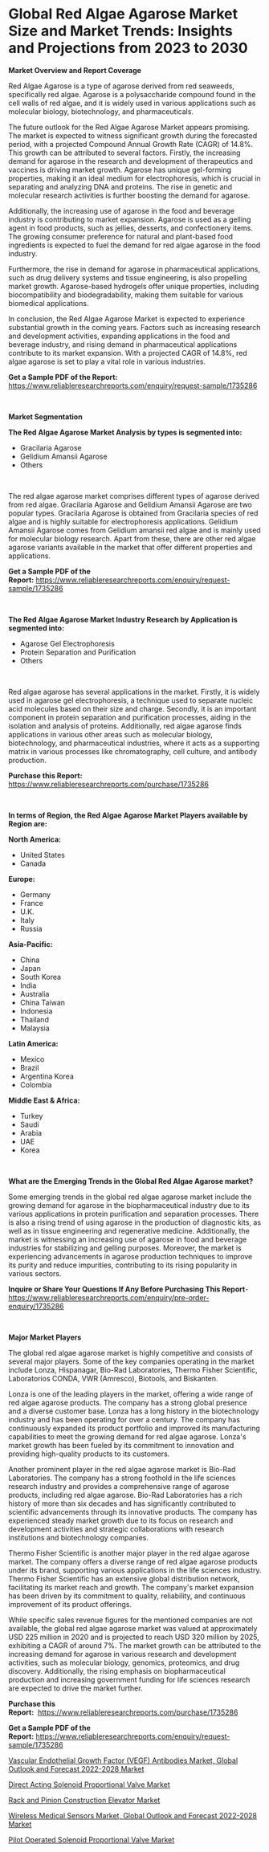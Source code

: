 <p><h1>Global Red Algae Agarose Market Size and Market Trends: Insights and Projections from 2023 to 2030</h1></p><p><strong>Market Overview and Report Coverage</strong></p>
<p><p>Red Algae Agarose is a type of agarose derived from red seaweeds, specifically red algae. Agarose is a polysaccharide compound found in the cell walls of red algae, and it is widely used in various applications such as molecular biology, biotechnology, and pharmaceuticals.</p><p>The future outlook for the Red Algae Agarose Market appears promising. The market is expected to witness significant growth during the forecasted period, with a projected Compound Annual Growth Rate (CAGR) of 14.8%. This growth can be attributed to several factors. Firstly, the increasing demand for agarose in the research and development of therapeutics and vaccines is driving market growth. Agarose has unique gel-forming properties, making it an ideal medium for electrophoresis, which is crucial in separating and analyzing DNA and proteins. The rise in genetic and molecular research activities is further boosting the demand for agarose.</p><p>Additionally, the increasing use of agarose in the food and beverage industry is contributing to market expansion. Agarose is used as a gelling agent in food products, such as jellies, desserts, and confectionery items. The growing consumer preference for natural and plant-based food ingredients is expected to fuel the demand for red algae agarose in the food industry.</p><p>Furthermore, the rise in demand for agarose in pharmaceutical applications, such as drug delivery systems and tissue engineering, is also propelling market growth. Agarose-based hydrogels offer unique properties, including biocompatibility and biodegradability, making them suitable for various biomedical applications.</p><p>In conclusion, the Red Algae Agarose Market is expected to experience substantial growth in the coming years. Factors such as increasing research and development activities, expanding applications in the food and beverage industry, and rising demand in pharmaceutical applications contribute to its market expansion. With a projected CAGR of 14.8%, red algae agarose is set to play a vital role in various industries.</p></p>
<p><strong>Get a Sample PDF of the Report:</strong> <a href="https://www.reliableresearchreports.com/enquiry/request-sample/1735286">https://www.reliableresearchreports.com/enquiry/request-sample/1735286</a></p>
<p>&nbsp;</p>
<p><strong>Market Segmentation</strong></p>
<p><strong>The Red Algae Agarose Market Analysis by types is segmented into:</strong></p>
<p><ul><li>Gracilaria Agarose</li><li>Gelidium Amansii Agarose</li><li>Others</li></ul></p>
<p>&nbsp;</p>
<p><p>The red algae agarose market comprises different types of agarose derived from red algae. Gracilaria Agarose and Gelidium Amansii Agarose are two popular types. Gracilaria Agarose is obtained from Gracilaria species of red algae and is highly suitable for electrophoresis applications. Gelidium Amansii Agarose comes from Gelidium amansii red algae and is mainly used for molecular biology research. Apart from these, there are other red algae agarose variants available in the market that offer different properties and applications.</p></p>
<p><strong>Get a Sample PDF of the Report:</strong>&nbsp;<a href="https://www.reliableresearchreports.com/enquiry/request-sample/1735286">https://www.reliableresearchreports.com/enquiry/request-sample/1735286</a></p>
<p>&nbsp;</p>
<p><strong>The Red Algae Agarose Market Industry Research by Application is segmented into:</strong></p>
<p><ul><li>Agarose Gel Electrophoresis</li><li>Protein Separation and Purification</li><li>Others</li></ul></p>
<p>&nbsp;</p>
<p><p>Red algae agarose has several applications in the market. Firstly, it is widely used in agarose gel electrophoresis, a technique used to separate nucleic acid molecules based on their size and charge. Secondly, it is an important component in protein separation and purification processes, aiding in the isolation and analysis of proteins. Additionally, red algae agarose finds applications in various other areas such as molecular biology, biotechnology, and pharmaceutical industries, where it acts as a supporting matrix in various processes like chromatography, cell culture, and antibody production.</p></p>
<p><strong>Purchase this Report:</strong>&nbsp; <a href="https://www.reliableresearchreports.com/purchase/1735286">https://www.reliableresearchreports.com/purchase/1735286</a></p>
<p>&nbsp;</p>
<p><strong>In terms of Region, the Red Algae Agarose Market Players available by Region are:</strong></p>
<p>
    <p> <strong> North America: </strong>
        <ul>
            <li>United States</li>
            <li>Canada</li>
        </ul>
        </p> 
    <p> <strong> Europe: </strong>
        <ul>
            <li>Germany</li>
            <li>France</li>
            <li>U.K.</li>
            <li>Italy</li>
            <li>Russia</li>
        </ul>
        </p> 
    <p> <strong> Asia-Pacific: </strong>
        <ul>
            <li>China</li>
            <li>Japan</li>
            <li>South Korea</li>
            <li>India</li>
            <li>Australia</li>
            <li>China Taiwan</li>
            <li>Indonesia</li>
            <li>Thailand</li>
            <li>Malaysia</li>
        </ul>
        </p> 
    <p> <strong> Latin America: </strong>
        <ul>
            <li>Mexico</li>
            <li>Brazil</li>
            <li>Argentina Korea</li>
            <li>Colombia</li>
        </ul>
        </p> 
    <p> <strong> Middle East & Africa: </strong>
        <ul>
            <li>Turkey</li>
            <li>Saudi</li>
            <li>Arabia</li>
            <li>UAE</li>
            <li>Korea</li>
        </ul>
    </p>
    </p>
<p>&nbsp;</p>
<p><strong>What are the Emerging Trends in the Global Red Algae Agarose market?</strong></p>
<p><p>Some emerging trends in the global red algae agarose market include the growing demand for agarose in the biopharmaceutical industry due to its various applications in protein purification and separation processes. There is also a rising trend of using agarose in the production of diagnostic kits, as well as in tissue engineering and regenerative medicine. Additionally, the market is witnessing an increasing use of agarose in food and beverage industries for stabilizing and gelling purposes. Moreover, the market is experiencing advancements in agarose production techniques to improve its purity and reduce impurities, contributing to its rising popularity in various sectors.</p></p>
<p><strong>Inquire or Share Your Questions If Any Before Purchasing This Report</strong>- <a href="https://www.reliableresearchreports.com/enquiry/pre-order-enquiry/1735286">https://www.reliableresearchreports.com/enquiry/pre-order-enquiry/1735286</a></p>
<p>&nbsp;</p>
<p><strong>Major Market Players</strong></p>
<p><p>The global red algae agarose market is highly competitive and consists of several major players. Some of the key companies operating in the market include Lonza, Hispanagar, Bio-Rad Laboratories, Thermo Fisher Scientific, Laboratorios CONDA, VWR (Amresco), Biotools, and Biskanten. </p><p>Lonza is one of the leading players in the market, offering a wide range of red algae agarose products. The company has a strong global presence and a diverse customer base. Lonza has a long history in the biotechnology industry and has been operating for over a century. The company has continuously expanded its product portfolio and improved its manufacturing capabilities to meet the growing demand for red algae agarose. Lonza's market growth has been fueled by its commitment to innovation and providing high-quality products to its customers.</p><p>Another prominent player in the red algae agarose market is Bio-Rad Laboratories. The company has a strong foothold in the life sciences research industry and provides a comprehensive range of agarose products, including red algae agarose. Bio-Rad Laboratories has a rich history of more than six decades and has significantly contributed to scientific advancements through its innovative products. The company has experienced steady market growth due to its focus on research and development activities and strategic collaborations with research institutions and biotechnology companies.</p><p>Thermo Fisher Scientific is another major player in the red algae agarose market. The company offers a diverse range of red algae agarose products under its brand, supporting various applications in the life sciences industry. Thermo Fisher Scientific has an extensive global distribution network, facilitating its market reach and growth. The company's market expansion has been driven by its commitment to quality, reliability, and continuous improvement of its product offerings.</p><p>While specific sales revenue figures for the mentioned companies are not available, the global red algae agarose market was valued at approximately USD 225 million in 2020 and is projected to reach USD 320 million by 2025, exhibiting a CAGR of around 7%. The market growth can be attributed to the increasing demand for agarose in various research and development activities, such as molecular biology, genomics, proteomics, and drug discovery. Additionally, the rising emphasis on biopharmaceutical production and increasing government funding for life sciences research are expected to drive the market further.</p></p>
<p><strong>Purchase this Report:</strong>&nbsp;&nbsp;<a href="https://www.reliableresearchreports.com/purchase/1735286">https://www.reliableresearchreports.com/purchase/1735286</a></p>
<p></p>
<p><strong>Get a Sample PDF of the Report:</strong>&nbsp;<a href="https://www.reliableresearchreports.com/enquiry/request-sample/1735286">https://www.reliableresearchreports.com/enquiry/request-sample/1735286</a></p>
<p><p><a href="https://medium.com/@lap.snake.again/vascular-endothelial-growth-factor-vegf-antibodies-market-global-outlook-and-forecast-2022-2028-6d7ba0ccefcd">Vascular Endothelial Growth Factor (VEGF) Antibodies Market, Global Outlook and Forecast 2022-2028 Market</a></p><p><a href="https://www.linkedin.com/pulse/direct-acting-solenoid-proportional-valve-market-challenges/">Direct Acting Solenoid Proportional Valve Market</a></p><p><a href="https://www.linkedin.com/pulse/rack-pinion-construction-elevator-market-size-2023-2030-global/">Rack and Pinion Construction Elevator Market</a></p><p><a href="https://medium.com/@pair.holy.proof/wireless-medical-sensors-market-global-outlook-and-forecast-2022-2028-market-analysis-and-sze-c7a522c13196">Wireless Medical Sensors Market, Global Outlook and Forecast 2022-2028 Market</a></p><p><a href="https://www.linkedin.com/pulse/decoding-pilot-operated-solenoid-proportional-valve-market/">Pilot Operated Solenoid Proportional Valve Market</a></p></p>